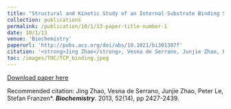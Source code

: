 ```yaml
---
title: "Structural and Kinetic Study of an Internal Substrate Binding Site in Dehaloperoxidase-Hemoglobin A from Amphitrite ornata"
collection: publications
permalink: /publication/10/1/13-paper-title-number-1
date: 10/1/13
venue: 'Biochemistry'
paperurl: 'http://pubs.acs.org/doi/abs/10.1021/bi301307f'
citation: '<strong>Jing Zhao</strong>, Vesna de Serrano, Junjie Zhao, Peter Le, Stefan Franzen*.  <i>Biochemistry</i>. 2013, 52(14), pp 2427-2439.'
toc: /images/TOC/TCP_binding.jpeg
---
```


<a href='http://pubs.acs.org/doi/abs/10.1021/bi301307f'>Download paper here</a>

Recommended citation: Jing Zhao, Vesna de Serrano, Junjie Zhao, Peter Le, Stefan Franzen*.  <strong><i>Biochemistry</i></strong>. 2013, 52(14), pp 2427-2439.